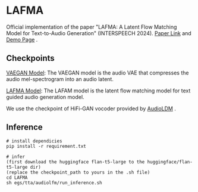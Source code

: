 # LAFMA
Official implementation of the paper "LAFMA: A Latent Flow Matching Model for Text-to-Audio Generation" (INTERSPEECH 2024).  [Paper Link](https://arxiv.org) and [Demo Page](https://lafma.github.io) .

## Checkpoints

[VAEGAN Model](https://drive.google.com/file/d/1FRTMxcKHafTcDvEK-c_zRYckF25-UbjQ/view?usp=drive_link): 
The VAEGAN model is the audio VAE that compresses the audio mel-spectrogram into an audio latent.

[LAFMA Model](https://drive.google.com/file/d/1lpX8rN1GvDar4quoLfofI0UireVmuHay/view?usp=drive_link): 
The LAFAM model is the latent flow matching model for text guided audio generation model.

We use the checkpoint of HiFi-GAN vocoder provided by [AudioLDM](https://zenodo.org/records/7884686) .

## Inference
```
# install dependicies
pip install -r requirement.txt

# infer
(first download the huggingface flan-t5-large to the huggingface/flan-t5-large dir)
(replace the checkpoint_path to yours in the .sh file)
cd LAFMA 
sh egs/tta/audiolfm/run_inference.sh
```
